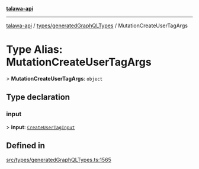 [**talawa-api**](../../../README.md)

***

[talawa-api](../../../modules.md) / [types/generatedGraphQLTypes](../README.md) / MutationCreateUserTagArgs

# Type Alias: MutationCreateUserTagArgs

\> **MutationCreateUserTagArgs**: `object`

## Type declaration

### input

\> **input**: [`CreateUserTagInput`](CreateUserTagInput.md)

## Defined in

[src/types/generatedGraphQLTypes.ts:1565](https://github.com/PalisadoesFoundation/talawa-api/blob/039b0f127fb8caa46d57186ab4b3bb27fe150903/src/types/generatedGraphQLTypes.ts#L1565)
